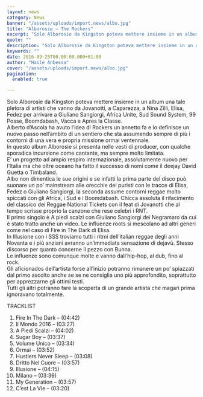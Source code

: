 ```yaml
---
layout: news
category: News
banner: "/assets/uploads/import.news/albo.jpg"
title: "Alborosie – The Rockers"
excerpt: "Solo Alborosie da Kingston poteva mettere insieme in un album una tale pletora di artisti che vanno da Jovanotti, a Caparezza, a Nina Zilli, Elisa, Fedez per arrivare a Giuliano Sangiorgi, Africa Unite, Sud Sound System, 99 Posse, Boomdabash, Vacca e Apres la Classe. Alberto d’Ascola ha avuto l’idea di Rockers un annetto fa e [&hellip"
quote: ""
description: "Solo Alborosie da Kingston poteva mettere insieme in un album una tale pletora di artisti che vanno da Jovanotti, a Caparezza, a Nina Zilli, Elisa, Fedez per arrivare a Giuliano Sangiorgi, Africa Unite, Sud Sound System, 99 Posse, Boomdabash, Vacca e Apres la Classe. Alberto d’Ascola ha avuto l’idea di Rockers un annetto fa e [&hellip"
keywords: ""
date: 2016-09-25T00:00:00.000+01:00
author: "Haile Anbessa"
cover: "/assets/uploads/import.news/albo.jpg"
pagination:
  enabled: true

---
```


Solo Alborosie da Kingston poteva mettere insieme in un album una tale pletora di artisti che vanno da Jovanotti, a Caparezza, a Nina Zilli, Elisa, Fedez per arrivare a Giuliano Sangiorgi, Africa Unite, Sud Sound System, 99 Posse, Boomdabash, Vacca e Apres la Classe.  
Alberto d’Ascola ha avuto l’idea di Rockers un annetto fa e lo definisce un nuovo passo nell’ambito di un sentiero che sta assumendo sempre di più i contorni di una vera e propria missione ormai ventennale.  
In questo album Alborosie si presenta nelle vesti di producer, con qualche sporadica incursione come cantante, ma sempre molto limitata.  
E’ un progetto ad ampio respiro internazionale, assolutamente nuovo per l’Italia ma che oltre oceano ha fatto il successo di nomi come il deejay David Guetta o Timbaland.  
Albo non dimentica le sue origini e se infatti la prima parte del disco può suonare un po’ mainstream alle orecchie dei puristi con le tracce di Elisa, Fedez o Giuliano Sangiorgi, la seconda assume contorni reggae molto spiccati con gli Africa, i Sud e i Boomdabash. Chicca assoluta il rifacimento del classico dei Reggae National Tickets con il feat di Jovanotti che al tempo scrisse proprio la canzone che rese celebri i RNT.  
Il primo singolo è A piedi scalzi con Giuliano Sangiorgi dei Negramaro da cui è stato tratto anche un video. Le influenze roots si mescolano ad altri generi come nel caso di Fire in The Dark di Elisa.  
In Illusione con i SSS troviamo tutti i ritmi dell’italian reggae degli anni Novanta e i più anziani avranno un’immediata sensazione di dejavù. Stesso discorso per quanto concerne il pezzo con Bunna.  
Le influenze sono comunque molte e vanno dall’hip-hop, al dub, fino al rock.  
Gli aficionados dell’artista forse all’inizio potranno rimanere un po’ spiazzati dal primo ascolto anche se se ne consiglia uno più approfondito, soprattutto per apprezzarne gli ottimi testi.  
Tutti gli altri potranno fare la scoperta di un grande artista che magari prima ignoravano totalmente.

TRACKLIST

1. Fire In The Dark – (04:42)
2. Il Mondo 2016 – (03:27)
3. A Piedi Scalzi – (04:02)
4. Sugar Boy – (03:37)
5. Volume Unico – (03:34)
6. Ormai – (03:52)
7. Hustlers Never Sleep – (03:08)
8. Dritto Nel Cuore – (03:57)
9. Illusione – (04:15)
10. Milano – (03:36)
11. My Generation – (03:57)
12. C’est La Vie – (03:20)